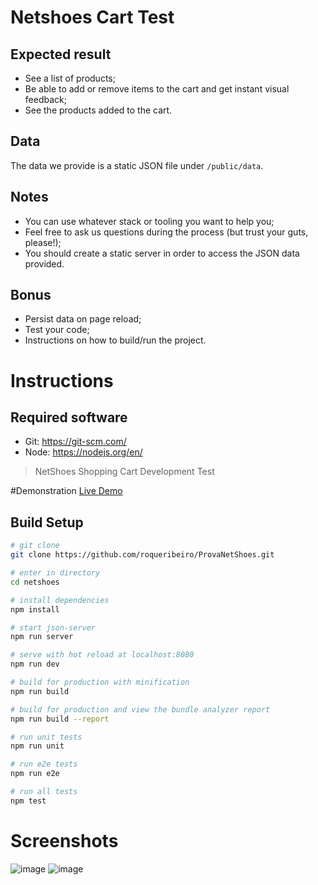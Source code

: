 # Netshoes Cart Test

## Expected result

* See a list of products;
* Be able to add or remove items to the cart and get instant visual feedback;
* See the products added to the cart.

## Data

The data we provide is a static JSON file under `/public/data`.

## Notes

* You can use whatever stack or tooling you want to help you;
* Feel free to ask us questions during the process (but trust your guts, please!);
* You should create a static server in order to access the JSON data provided.

## Bonus

* Persist data on page reload;
* Test your code;
* Instructions on how to build/run the project.

# Instructions

## Required software

* Git: https://git-scm.com/
* Node: https://nodejs.org/en/

> NetShoes Shopping Cart Development Test

#Demonstration
[Live Demo](http://iwantproject.com.br/#/)

## Build Setup

``` bash
# git clone
git clone https://github.com/roqueribeiro/ProvaNetShoes.git

# enter in directory
cd netshoes

# install dependencies
npm install

# start json-server
npm run server

# serve with hot reload at localhost:8080
npm run dev

# build for production with minification
npm run build

# build for production and view the bundle analyzer report
npm run build --report

# run unit tests
npm run unit

# run e2e tests
npm run e2e

# run all tests
npm test
```

# Screenshots

![image](http://iwantproject.com.br/pagina-principal.png)
![image](http://iwantproject.com.br/pagina-carrinho.png)